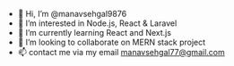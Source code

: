 - 👋 Hi, I’m @manavsehgal9876
- 👀 I’m interested in Node.js, React & Laravel
- 🌱 I’m currently learning React and Next.js
- 💞️ I’m looking to collaborate on MERN stack project 
- 📫 contact me via my email manavsehgal77@gmail.com

